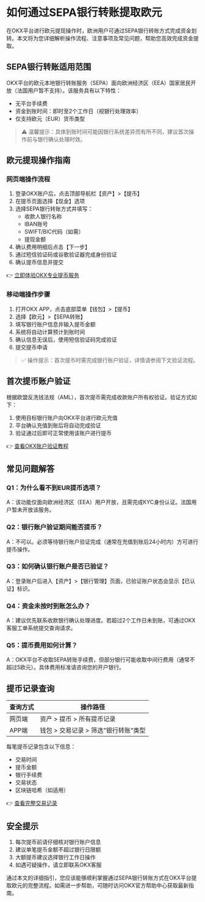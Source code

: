 # 如何通过SEPA银行转账提取欧元

在OKX平台进行欧元提现操作时，欧洲用户可通过SEPA银行转账方式完成资金划转。本文将为您详细解析操作流程、注意事项及常见问题，帮助您高效完成资金提取。

## SEPA银行转账适用范围

OKX平台的欧元本地银行转账服务（SEPA）面向欧洲经济区（EEA）国家居民开放（法国用户暂不支持）。该服务具有以下特性：

- 无平台手续费
- 资金到账时间：即时至2个工作日（视银行处理效率）
- 仅支持欧元（EUR）货币类型

> ⚠️ 温馨提示：具体到账时间可能因银行系统差异而有所不同，建议首次操作前与银行确认处理时效。

## 欧元提现操作指南

### 网页端操作流程

1. 登录OKX账户后，点击顶部导航栏【资产】>【提币】
2. 在提币页面选择【现金】选项
3. 选择SEPA银行转账方式并填写：
   - 收款人银行名称
   - IBAN账号
   - SWIFT/BIC代码（如需）
   - 提现金额
4. 确认费用明细后点击【下一步】
5. 通过短信验证码或谷歌验证器完成身份验证
6. 确认提币信息并提交

👉 [立即体验OKX专业提币服务](https://bit.ly/okx_welcome)

### 移动端操作步骤

1. 打开OKX APP，点击底部菜单【钱包】>【提币】
2. 选择【欧元】>【SEPA转账】
3. 填写银行账户信息并输入提币金额
4. 系统将自动计算预计到账时间
5. 确认信息无误后，使用短信验证码完成验证
6. 提交提币申请

> ✅ 操作提示：首次提币时需完成银行账户验证，详情请参阅下文验证流程。

## 首次提币账户验证

根据欧盟反洗钱法规（AML），首次提币需完成收款账户所有权验证。验证方式如下：

1. 使用目标银行账户向OKX平台进行欧元充值
2. 平台确认充值到账后将自动完成验证
3. 验证通过后即可正常使用该账户进行提币

👉 [查看OKX账户验证教程](https://bit.ly/okx_welcome)

## 常见问题解答

### Q1：为什么看不到EUR提币选项？

A：该功能仅面向欧洲经济区（EEA）用户开放，且需完成KYC身份认证。法国用户暂未开放该服务。

### Q2：银行账户验证期间能否提币？

A：不可以。必须等待银行账户验证完成（通常在充值到账后24小时内）方可进行提币操作。

### Q3：如何确认银行账户是否已验证？

A：登录账户后进入【资产】>【银行管理】页面，已验证账户状态会显示【已认证】标识。

### Q4：资金未按时到账怎么办？

A：建议优先联系收款银行确认处理进度。若超过2个工作日未到账，可通过OKX客服工单系统提交查询请求。

### Q5：提币费用如何计算？

A：OKX平台不收取SEPA转账手续费，但部分银行可能收取中间行费用（通常不超过5欧元）。具体费用标准请咨询您的开户银行。

## 提币记录查询

| 查询方式 | 操作路径 |
|---------|---------|
| 网页端 | 资产 > 提币 > 所有提币记录 |
| APP端 | 钱包 > 交易记录 > 筛选"银行转账"类型 |

每笔提币记录包含以下信息：
- 交易时间
- 提币金额
- 银行手续费
- 交易状态
- 区块链哈希（如适用）

👉 [查看完整交易记录](https://bit.ly/okx_welcome)

## 安全提示

1. 每次提币前请仔细核对银行账户信息
2. 建议单笔提币金额不超过银行日限额
3. 大额提币建议选择银行工作日操作
4. 如遇可疑操作，请立即联系OKX客服

通过本文的详细指引，您应该能够顺利掌握通过SEPA银行转账方式在OKX平台提取欧元的完整流程。如需进一步帮助，可随时访问OKX官方帮助中心获取最新指南。